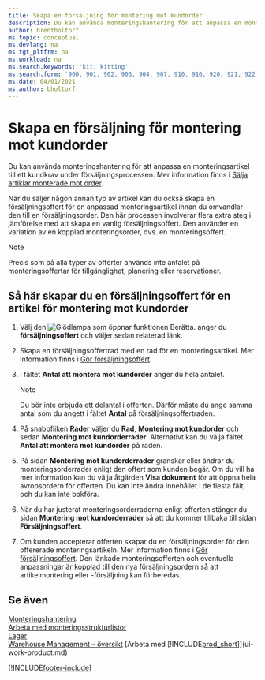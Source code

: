 ```yaml
---
title: Skapa en försäljning för montering mot kundorder
description: Du kan använda monteringshantering för att anpassa en monteringsartikel till ett kundkrav under försäljningsprocessen.
author: brentholtorf
ms.topic: conceptual
ms.devlang: na
ms.tgt_pltfrm: na
ms.workload: na
ms.search.keywords: 'kit, kitting'
ms.search.form: '900, 901, 902, 903, 904, 907, 910, 916, 920, 921, 922, 923, 940, 941, 942, 930, 931, 932, 914, 915, 905'
ms.date: 04/01/2021
ms.author: bholtorf
---
```

# <a name="quote-an-assemble-to-order-sale"></a>Skapa en försäljning för montering mot kundorder

Du kan använda monteringshantering för att anpassa en monteringsartikel till ett kundkrav under försäljningsprocessen. Mer information finns i [Sälja artiklar monterade mot order](assembly-how-to-sell-items-assembled-to-order.md).  

När du säljer någon annan typ av artikel kan du också skapa en försäljningsoffert för en anpassad monteringsartikel innan du omvandlar den till en försäljningsorder. Den här processen involverar flera extra steg i jämförelse med att skapa en vanlig försäljningsoffert. Den använder en variation av en kopplad monteringsorder, dvs. en monteringsoffert.

> [!NOTE]  
>  Precis som på alla typer av offerter används inte antalet på monteringsoffertar för tillgänglighet, planering eller reservationer.  

## <a name="to-create-a-sales-quote-for-an-assemble-to-order-item"></a>Så här skapar du en försäljningsoffert för en artikel för montering mot kundorder

1.  Välj den ![Glödlampa som öppnar funktionen Berätta.](media/ui-search/search_small.png "Berätta för mig vad du vill göra") anger du **försäljningsoffert** och väljer sedan relaterad länk.  
2.  Skapa en försäljningsoffertrad med en rad för en monteringsartikel. Mer information finns i [Gör försäljningsoffert](sales-how-make-offers.md).  
3.  I fältet **Antal att montera mot kundorder** anger du hela antalet.

    > [!NOTE]  
    >  Du bör inte erbjuda ett delantal i offerten. Därför måste du ange samma antal som du angett i fältet **Antal** på försäljningsoffertraden.  

4.  På snabbfliken **Rader** väljer du **Rad**, **Montering mot kundorder** och sedan **Montering mot kundorderrader**. Alternativt kan du välja fältet **Antal att montera mot kundorder** på raden.  
5.  På sidan **Montering mot kundorderrader** granskar eller ändrar du monteringsorderrader enligt den offert som kunden begär. Om du vill ha mer information kan du välja åtgärden **Visa dokument** för att öppna hela avropsordern för offerten. Du kan inte ändra innehållet i de flesta fält, och du kan inte bokföra.  
6.  När du har justerat monteringsorderraderna enligt offerten stänger du sidan **Montering mot kundorderrader** så att du kommer tillbaka till sidan **Försäljningsoffert**.  
7.  Om kunden accepterar offerten skapar du en försäljningsorder för den offererade monteringsartikeln. Mer information finns i [Gör försäljningsoffert](sales-how-make-offers.md). Den länkade monteringsofferten och eventuella anpassningar är kopplad till den nya försäljningsordern så att artikelmontering eller -försäljning kan förberedas.  

## <a name="see-also"></a>Se även

[Monteringshantering](assembly-assemble-items.md)  
[Arbeta med monteringsstrukturlistor](assembly-how-work-assembly-boms.md)  
[Lager](inventory-manage-inventory.md)  
[Warehouse Management – översikt](design-details-warehouse-management.md)
[Arbeta med [!INCLUDE[prod_short](includes/prod_short.md)]](ui-work-product.md)


[!INCLUDE[footer-include](includes/footer-banner.md)]
